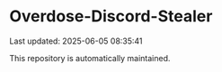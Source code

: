 # Overdose-Discord-Stealer

Last updated: 2025-06-05 08:35:41

This repository is automatically maintained.
